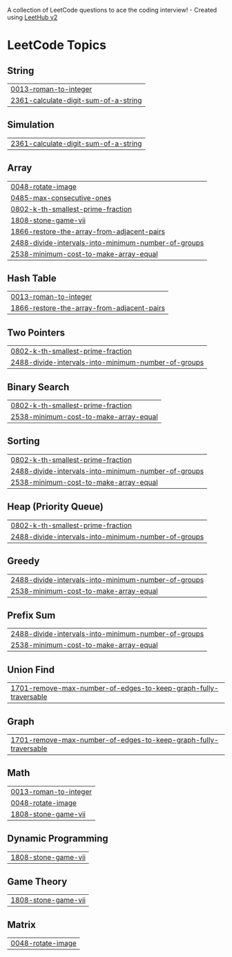 A collection of LeetCode questions to ace the coding interview! - Created using [LeetHub v2](https://github.com/arunbhardwaj/LeetHub-2.0)
<!---LeetCode Topics Start-->
# LeetCode Topics
## String
|  |
| ------- |
| [0013-roman-to-integer](https://github.com/ChangmooMoon/LeetCode/tree/master/0013-roman-to-integer) |
| [2361-calculate-digit-sum-of-a-string](https://github.com/ChangmooMoon/LeetCode/tree/master/2361-calculate-digit-sum-of-a-string) |
## Simulation
|  |
| ------- |
| [2361-calculate-digit-sum-of-a-string](https://github.com/ChangmooMoon/LeetCode/tree/master/2361-calculate-digit-sum-of-a-string) |
## Array
|  |
| ------- |
| [0048-rotate-image](https://github.com/ChangmooMoon/LeetCode/tree/master/0048-rotate-image) |
| [0485-max-consecutive-ones](https://github.com/ChangmooMoon/LeetCode/tree/master/0485-max-consecutive-ones) |
| [0802-k-th-smallest-prime-fraction](https://github.com/ChangmooMoon/LeetCode/tree/master/0802-k-th-smallest-prime-fraction) |
| [1808-stone-game-vii](https://github.com/ChangmooMoon/LeetCode/tree/master/1808-stone-game-vii) |
| [1866-restore-the-array-from-adjacent-pairs](https://github.com/ChangmooMoon/LeetCode/tree/master/1866-restore-the-array-from-adjacent-pairs) |
| [2488-divide-intervals-into-minimum-number-of-groups](https://github.com/ChangmooMoon/LeetCode/tree/master/2488-divide-intervals-into-minimum-number-of-groups) |
| [2538-minimum-cost-to-make-array-equal](https://github.com/ChangmooMoon/LeetCode/tree/master/2538-minimum-cost-to-make-array-equal) |
## Hash Table
|  |
| ------- |
| [0013-roman-to-integer](https://github.com/ChangmooMoon/LeetCode/tree/master/0013-roman-to-integer) |
| [1866-restore-the-array-from-adjacent-pairs](https://github.com/ChangmooMoon/LeetCode/tree/master/1866-restore-the-array-from-adjacent-pairs) |
## Two Pointers
|  |
| ------- |
| [0802-k-th-smallest-prime-fraction](https://github.com/ChangmooMoon/LeetCode/tree/master/0802-k-th-smallest-prime-fraction) |
| [2488-divide-intervals-into-minimum-number-of-groups](https://github.com/ChangmooMoon/LeetCode/tree/master/2488-divide-intervals-into-minimum-number-of-groups) |
## Binary Search
|  |
| ------- |
| [0802-k-th-smallest-prime-fraction](https://github.com/ChangmooMoon/LeetCode/tree/master/0802-k-th-smallest-prime-fraction) |
| [2538-minimum-cost-to-make-array-equal](https://github.com/ChangmooMoon/LeetCode/tree/master/2538-minimum-cost-to-make-array-equal) |
## Sorting
|  |
| ------- |
| [0802-k-th-smallest-prime-fraction](https://github.com/ChangmooMoon/LeetCode/tree/master/0802-k-th-smallest-prime-fraction) |
| [2488-divide-intervals-into-minimum-number-of-groups](https://github.com/ChangmooMoon/LeetCode/tree/master/2488-divide-intervals-into-minimum-number-of-groups) |
| [2538-minimum-cost-to-make-array-equal](https://github.com/ChangmooMoon/LeetCode/tree/master/2538-minimum-cost-to-make-array-equal) |
## Heap (Priority Queue)
|  |
| ------- |
| [0802-k-th-smallest-prime-fraction](https://github.com/ChangmooMoon/LeetCode/tree/master/0802-k-th-smallest-prime-fraction) |
| [2488-divide-intervals-into-minimum-number-of-groups](https://github.com/ChangmooMoon/LeetCode/tree/master/2488-divide-intervals-into-minimum-number-of-groups) |
## Greedy
|  |
| ------- |
| [2488-divide-intervals-into-minimum-number-of-groups](https://github.com/ChangmooMoon/LeetCode/tree/master/2488-divide-intervals-into-minimum-number-of-groups) |
| [2538-minimum-cost-to-make-array-equal](https://github.com/ChangmooMoon/LeetCode/tree/master/2538-minimum-cost-to-make-array-equal) |
## Prefix Sum
|  |
| ------- |
| [2488-divide-intervals-into-minimum-number-of-groups](https://github.com/ChangmooMoon/LeetCode/tree/master/2488-divide-intervals-into-minimum-number-of-groups) |
| [2538-minimum-cost-to-make-array-equal](https://github.com/ChangmooMoon/LeetCode/tree/master/2538-minimum-cost-to-make-array-equal) |
## Union Find
|  |
| ------- |
| [1701-remove-max-number-of-edges-to-keep-graph-fully-traversable](https://github.com/ChangmooMoon/LeetCode/tree/master/1701-remove-max-number-of-edges-to-keep-graph-fully-traversable) |
## Graph
|  |
| ------- |
| [1701-remove-max-number-of-edges-to-keep-graph-fully-traversable](https://github.com/ChangmooMoon/LeetCode/tree/master/1701-remove-max-number-of-edges-to-keep-graph-fully-traversable) |
## Math
|  |
| ------- |
| [0013-roman-to-integer](https://github.com/ChangmooMoon/LeetCode/tree/master/0013-roman-to-integer) |
| [0048-rotate-image](https://github.com/ChangmooMoon/LeetCode/tree/master/0048-rotate-image) |
| [1808-stone-game-vii](https://github.com/ChangmooMoon/LeetCode/tree/master/1808-stone-game-vii) |
## Dynamic Programming
|  |
| ------- |
| [1808-stone-game-vii](https://github.com/ChangmooMoon/LeetCode/tree/master/1808-stone-game-vii) |
## Game Theory
|  |
| ------- |
| [1808-stone-game-vii](https://github.com/ChangmooMoon/LeetCode/tree/master/1808-stone-game-vii) |
## Matrix
|  |
| ------- |
| [0048-rotate-image](https://github.com/ChangmooMoon/LeetCode/tree/master/0048-rotate-image) |
<!---LeetCode Topics End-->
